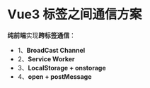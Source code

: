 # Vue3 标签之间通信方案

**纯前端**实现**跨标签通信**：

- 1、**BroadCast Channel**
- 2、**Service Worker**
- 3、**LocalStorage + onstorage**
- 4、**open + postMessage**

